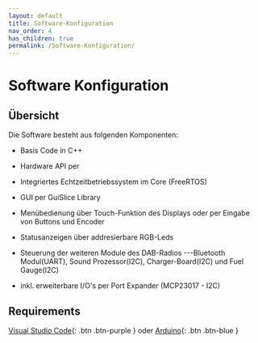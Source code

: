 ```yaml
---
layout: default
title: Software-Konfiguration
nav_order: 4
has_children: true
permalink: /Software-Konfiguration/
---
```


# Software Konfiguration

## Übersicht
Die Software besteht aus folgenden Komponenten:

- Basis Code in C++
- Hardware API per <Arduino-ESP32 Core>
- Integriertes Echtzeitbetriebssystem im Core (FreeRTOS)
- GUI per GuiSlice Library
- Menübedienung über Touch-Funktion des Displays oder per Eingabe von Buttons und Encoder
- Statusanzeigen über addresierbare RGB-Leds
- Steuerung der weiteren Module des DAB-Radios
---Bluetooth Modul(UART), Sound Prozessor(I2C), Charger-Board(I2C) und Fuel Gauge(I2C)

- inkl. erweiterbare I/O's per Port Expander (MCP23017 - I2C)

## Requirements

[Visual Studio Code](https://mcjohnffs.github.io/Visual%20Studio%20Code%20mit%20Arduino%20(Extension)/){: .btn .btn-purple } oder [Arduino](https://mcjohnffs.github.io/Arduino%20IDE/){: .btn .btn-blue }

